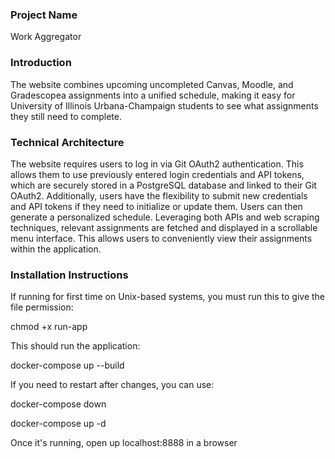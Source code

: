### Project Name
Work Aggregator

### Introduction
The website combines upcoming uncompleted Canvas, Moodle, and Gradescopea assignments into a unified schedule, making it easy for University of Illinois Urbana-Champaign students to see what assignments they still need to complete.

### Technical Architecture
The website requires users to log in via Git OAuth2 authentication. This allows them to use previously entered login credentials and API tokens, which are securely stored in a PostgreSQL database and linked to their Git OAuth2. Additionally, users have the flexibility to submit new credentials and API tokens if they need to initialize or update them. Users can then generate a personalized schedule. Leveraging both APIs and web scraping techniques, relevant assignments are fetched and displayed in a scrollable menu interface. This allows users to conveniently view their assignments within the application.

### Installation Instructions
If running for first time on Unix-based systems, you must run this to give the file permission:

chmod +x run-app

This should run the application:

docker-compose up --build

If you need to restart after changes, you can use:

docker-compose down

docker-compose up -d

Once it's running, open up localhost:8888 in a browser
